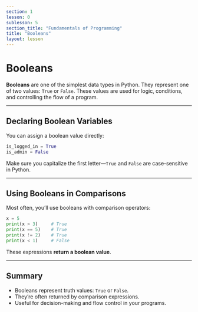 ```yaml
---
section: 1
lesson: 0
sublesson: 5
section_title: "Fundamentals of Programming"
title: "Booleans"
layout: lesson
---
```


# Booleans

**Booleans** are one of the simplest data types in Python. They represent one of two values: `True` or `False`. These values are used for logic, conditions, and controlling the flow of a program.

---

## Declaring Boolean Variables

You can assign a boolean value directly:

```python
is_logged_in = True
is_admin = False
```

Make sure you capitalize the first letter—`True` and `False` are case-sensitive in Python.

---

## Using Booleans in Comparisons

Most often, you’ll use booleans with comparison operators:

```python
x = 5
print(x > 3)     # True
print(x == 5)    # True
print(x != 2)    # True
print(x < 1)     # False
```

These expressions **return a boolean value**.

---

## Summary

- Booleans represent truth values: `True` or `False`.
- They’re often returned by comparison expressions.
- Useful for decision-making and flow control in your programs.

